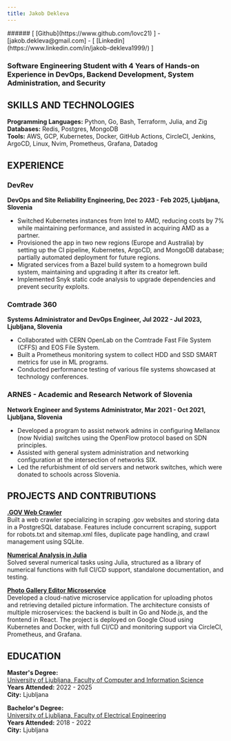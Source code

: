```yaml
---
title: Jakob Dekleva
---
```


<div class="contact-info">
###### [ [Github](https://www.github.com/lovc21) ] - [jakob.dekleva@gmail.com] - [ [Linkedin](https://www.linkedin.com/in/jakob-dekleva1999/) ]
</div>

### Software Engineering Student with 4 Years of Hands-on Experience in DevOps, Backend Development, System Administration, and Security

## SKILLS AND TECHNOLOGIES

**Programming Languages:** Python, Go, Bash, Terraform, Julia, and Zig  
**Databases:** Redis, Postgres, MongoDB  
**Tools:** AWS, GCP, Kubernetes, Docker, GitHub Actions, CircleCI, Jenkins, ArgoCD, Linux, Nvim, Prometheus, Grafana, Datadog

## EXPERIENCE

### DevRev

**DevOps and Site Reliability Engineering,  Dec 2023 - Feb 2025, Ljubljana, Slovenia**

- Switched Kubernetes instances from Intel to AMD, reducing costs by 7% while maintaining performance, and assisted in acquiring AMD as a partner.
- Provisioned the app in two new regions (Europe and Australia) by setting up the CI pipeline, Kubernetes, ArgoCD, and MongoDB database; partially automated deployment for future regions.
- Migrated services from a Bazel build system to a homegrown build system, maintaining and upgrading it after its creator left.
- Implemented Snyk static code analysis to upgrade dependencies and prevent security exploits.

### Comtrade 360

**Systems Administrator and DevOps Engineer, Jul 2022 - Jul 2023, Ljubljana, Slovenia**

- Collaborated with CERN OpenLab on the Comtrade Fast File System (CFFS) and EOS File System.
- Built a Prometheus monitoring system to collect HDD and SSD SMART metrics for use in ML programs.
- Conducted performance testing of various file systems showcased at technology conferences.

### ARNES - Academic and Research Network of Slovenia

**Network Engineer and Systems Administrator, Mar 2021 - Oct 2021, Ljubljana, Slovenia**

- Developed a program to assist network admins in configuring Mellanox (now Nvidia) switches using the OpenFlow protocol based on SDN principles.
- Assisted with general system administration and networking configuration at the intersection of networks SIX.
- Led the refurbishment of old servers and network switches, which were donated to schools across Slovenia.

## PROJECTS AND CONTRIBUTIONS

**[.GOV Web Crawler](https://github.com/lovc21/web_crawler_Kurtz)**  
Built a web crawler specializing in scraping .gov websites and storing data in a PostgreSQL database. Features include concurrent scraping, support for robots.txt and sitemap.xml files, duplicate page handling, and crawl management using SQLite.

**[Numerical Analysis in Julia](https://github.com/Numerical-analysis-in-julija)**  
Solved several numerical tasks using Julia, structured as a library of numerical functions with full CI/CD support, standalone documentation, and testing.

**[Photo Gallery Editor Microservice](https://github.com/RSO-project-Prepih)**  
Developed a cloud-native microservice application for uploading photos and retrieving detailed picture information. The architecture consists of multiple microservices: the backend is built in Go and Node.js, and the frontend in React. The project is deployed on Google Cloud using Kubernetes and Docker, with full CI/CD and monitoring support via CircleCI, Prometheus, and Grafana.

## EDUCATION

**Master's Degree:**  
[University of Ljubljana, Faculty of Computer and Information Science](https://www.fri.uni-lj.si/en)  
**Years Attended:** 2022 - 2025  
**City:** Ljubljana

**Bachelor's Degree:**  
[University of Ljubljana, Faculty of Electrical Engineering](https://fe.uni-lj.si/en)  
**Years Attended:** 2018 - 2022  
**City:** Ljubljana
